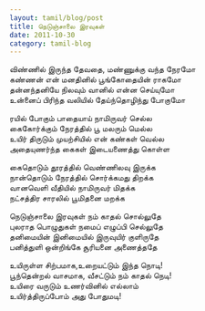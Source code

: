 ```yaml
---
layout: tamil/blog/post
title: நெடுஞ்சாலை இரவுகள்
date: 2011-10-30
category: tamil-blog
---
```


விண்ணில் இருந்த தேவதை, மண்ணுக்கு வந்த நேரமோ <br/>
கண்ணன் என் மனதினில் பூங்கோதையின் ராகமோ <br/>
தன்னந்தனியே நிலவும் வானில் என்ன செய்யுமோ <br/>
உன்னைப் பிரிந்த வலியில் தேய்ந்தொழிந்து போகுமோ

ரயில் போகும் பாதையாய் நாமிருவர் செல்ல <br/>
கைகோர்க்கும் நேரத்தில் பூ மலரும் மெல்ல <br/>
உயிர் திருடும் முயற்சியில் என் கண்கள் வெல்ல <br/>
அதையுணர்ந்த கைகள் இடையணைத்து கொள்ள

கைதொடும் தூரத்தில் வெண்ணிலவு இருக்க <br/>
நான்தொடும் நேரத்தில் சொர்க்கமது திறக்க <br/>
வானவெளி வீதியில் நாமிருவர் மிதக்க <br/>
நட்சத்திர சாரலில் பூமிதனை மறக்க

நெடுஞ்சாலை இரவுகள் நம் காதல் சொல்லுதே <br/>
புலராத பொழுதுகள் நமைப் எழுப்பி செல்லுதே <br/>
தனிமையின் இனிமையில் இருவுயிர் குளிருதே <br/>
பனித்துளி ஒன்றிங்கே சூரியனை அணைத்ததே

உயிருள்ள சிற்பமாக,உறையட்டும் இந்த நொடி! <br/>
பூந்தென்றல் வாசமாக, வீசட்டும் நம் காதல் நெடி! <br/>
உயிரை வருடும் உணர்வினில் எல்லாம் <br/>
உயிர்த்திருப்போம் அது போதுமடி!
